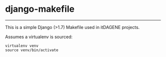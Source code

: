 # django-makefile
______________________

This is a simple Django (>1.7) Makefile used in itDAGENE projects.

Assumes a virtualenv is sourced:

    virtualenv venv
    source venv/bin/activate
